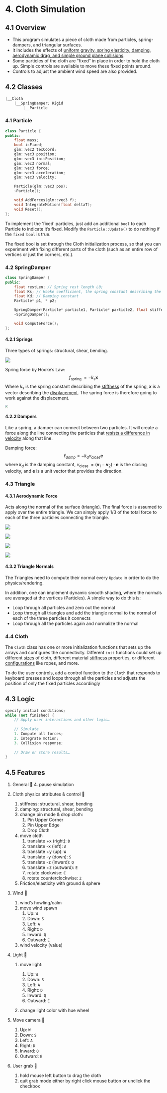 # 4. Cloth Simulation

## 4.1 Overview

- This program simulates a piece of cloth made from particles, spring-dampers, and triangular surfaces. 
- It includes the effects of <u>uniform gravity, spring elasticity, damping, aerodynamic drag, and simple ground plane collisions</u>. 
- Some particles of the cloth are “fixed” in place in order to hold the cloth up. Simple controls are available to move these fixed points around.
- Controls to adjust the ambient wind speed are also provided.

## 4.2 Classes

```c++
|__Cloth
	|__SpringDamper; Rigid
    	|__Particle
```



### 4.1 Particle

```c++
class Particle {
public:
	float mass;
	bool isFixed;
	glm::vec2 texCoord;
	glm::vec3 position;
	glm::vec3 initPosition;
	glm::vec3 normal;
	glm::vec3 force;
	glm::vec3 acceleration;
	glm::vec3 velocity;

	Particle(glm::vec3 pos);
	~Particle();

	void AddForces(glm::vec3 f);
	void IntegrateMotion(float deltaT);
	void Reset();
};
```



To implement the ‘fixed’ particles, just add an additional `bool` to each Particle to indicate it’s fixed. Modify the `Particle::Update()` to do nothing if the `fixed bool` is true.

The fixed bool is set through the Cloth initialization process, so that you can experiment with fixing different parts of the cloth (such as an entire row of vertices or just the corners, etc.).

### 4.2 SpringDamper

```c++
class SpringDamper {
public:
	float restLen; // Spring rest length L0;
	float Ks; // Hooke coefficient, the spring constant describing the <stiffness> of the spring
	float Kd; // Damping constant
	Particle* p1, * p2;

	SpringDamper(Particle* particle1, Particle* particle2, float stiffness = 486.0f, float damping = 5.0f);
	~SpringDamper();

	void ComputeForce();
};
```



#### 4.2.1 Springs

Three types of springs: structural,  shear, bending.

![](https://i.imgur.com/doJrgf7.png)

Spring force by Hooke’s Law:
$$
{f}_{\text {spring }}=-k_s \mathbf{x}
$$
Where $k_s$ is the spring constant describing the <u>stiffness</u> of the spring, $\mathbf{x}$ is a vector describing the <u>displacement</u>. The spring force is therefore going to work against the displacement.

<img src="https://i.imgur.com/Uu6sKNA.png" style="zoom:50%;" />

#### 4.2.2 Dampers

Like a spring, a damper can connect between two particles. It will create a force along the line connecting the particles that <u>resists a difference in velocity</u> along that line.

Damping force:
$$
\mathbf{f}_{d a m p}=-k_d v_{c l o s e} \mathbf{e}
$$
where $k_d$ is the damping constant, $v_{\text {close }}=\left(\mathbf{v}_1-\mathbf{v}_2\right) \cdot \mathbf{e}$ is the closing velocity, and $\mathbf{e}$ is a unit vector that provides the direction.

### 4.3 Triangle

#### 4.3.1 Aerodynamic Force

Acts along the normal of the surface (triangle). The final force is assumed to apply over the entire triangle. We can simply apply 1/3 of the total force to each of the three particles connecting the triangle.

![](https://i.imgur.com/RZu7DPN.png)

![](https://i.imgur.com/ZPJHAIA.png)

![](https://i.imgur.com/S6zLTSi.png)

![](https://i.imgur.com/zk06FPA.png)

#### 4.3.2 Triangle Normals

The Triangles need to compute their normal every `Update` in order to do the physics/rendering.

In addition, one can implement dynamic smooth shading, where the normals are averaged at the vertices (Particles). A simple way to do this is:

- Loop through all particles and zero out the normal
- Loop through all triangles and add the triangle normal to the normal of each of the three particles it connects
- Loop through all the particles again and normalize the normal

### 4.4 Cloth

The `Cloth` class has one or more initialization functions that sets up the arrays and configures the connectivity. Different `init` functions could set up different <u>sizes</u> of cloth, different material <u>stiffness</u> properties, or different <u>configurations</u> like ropes, and more.

To do the user controls, add a control function to the `Cloth` that responds to keyboard presses and loops through all the particles and adjusts the position of only the fixed particles accordingly

## 4.3 Logic

```c++
specify initial conditions;
while (not finished) { 
    // Apply user interactions and other logic… 
    
    // Simulate 
    1. Compute all forces;
    2. Integrate motion;
    3. Collision response;
    
    // Draw or store results… 
}
```

## 4.5 Features

1. General :1st_place_medal:
   4. pause simulation
2. Cloth physics attributes & control :1st_place_medal:
   1. stiffness: structural, shear, bending
   2. damping: structural, shear, bending
   3. change pin mode & drop cloth:
      1. Pin Upper Corner
      2. Pin Upper Edge
      3. Drop Cloth
   4. move cloth
      1. translate +x (right): `D`
      2. translate -x (left): `A`
      3. translate +y (up): `W`
      4. translate -y (down): `S`
      5. translate -z (inward): `Q`
      6. translate +z (outward): `E`
      7. rotate clockwise: `C`
      8. rotate counterclockwise: `Z`
   5. Friction/elasticity with ground & sphere 
3. Wind :1st_place_medal:
   1. wind’s howling/calm
   2. move wind spawn
      1. Up: `W`
      2. Down: `S`
      3. Left: `A`
      4. Right: `D`
      5. Inward: `Q`
      6. Outward: `E`
   3. wind velocity (value)
4. Light :1st_place_medal:
   1. move light: 
      1. Up: `W`
      2. Down: `S`
      3. Left: `A`
      4. Right: `D`
      5. Inward: `Q`
      6. Outward: `E`

   2. change light color with hue wheel

5. Move camera :1st_place_medal:
   1. Up: `W`
   2. Down: `S`
   3. Left: `A`
   4. Right: `D`
   5. Inward: `Q`
   6. Outward: `E`
6. User grab :1st_place_medal:
   1. hold mouse left button to drag the cloth
   2. quit grab mode either by right click mouse button or unclick the checkbox 